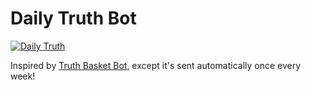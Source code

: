 # Daily Truth Bot
[![Daily Truth](https://github.com/RussellDash332/daily-truth-bot/actions/workflows/truth.yaml/badge.svg)](https://github.com/RussellDash332/daily-truth-bot/actions/workflows/truth.yaml)

Inspired by [Truth Basket Bot](https://t.me/truthbasketbot), except it's sent automatically once every week!